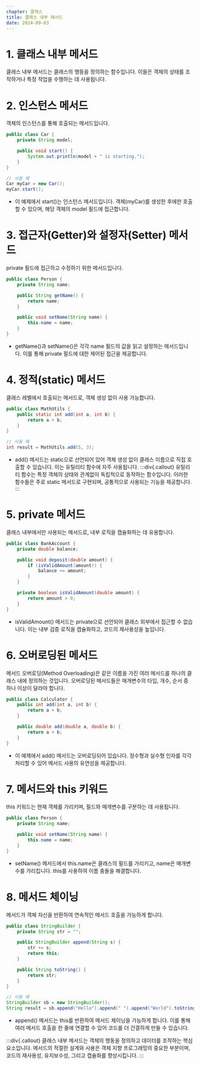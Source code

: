 ```yaml
---
chapter: 클래스
title: 클래스 내부 메서드
date: 2024-09-03
---
```

# 1. 클래스 내부 메서드
클래스 내부 메서드는 클래스의 행동을 정의하는 함수입니다. 이들은 객체의 상태를 조작하거나 특정 작업을 수행하는 데 사용됩니다.

# 2. 인스턴스 메서드
객체의 인스턴스를 통해 호출되는 메서드입니다.
```java
public class Car {
    private String model;

    public void start() {
        System.out.println(model + " is starting.");
    }
}

// 사용 예
Car myCar = new Car();
myCar.start();
```
- 이 예제에서 start()는 인스턴스 메서드입니다. 객체(myCar)를 생성한 후에만 호출할 수 있으며, 해당 객체의 model 필드에 접근합니다.

# 3. 접근자(Getter)와 설정자(Setter) 메서드
private 필드에 접근하고 수정하기 위한 메서드입니다.
```java
public class Person {
    private String name;

    public String getName() {
        return name;
    }

    public void setName(String name) {
        this.name = name;
    }
}
```
- getName()과 setName()은 각각 name 필드의 값을 읽고 설정하는 메서드입니다. 이를 통해 private 필드에 대한 제어된 접근을 제공합니다.

# 4. 정적(static) 메서드
클래스 레벨에서 호출되는 메서드로, 객체 생성 없이 사용 가능합니다.
```java
public class MathUtils {
    public static int add(int a, int b) {
        return a + b;
    }
}

// 사용 예
int result = MathUtils.add(5, 3);
```
- add() 메서드는 static으로 선언되어 있어 객체 생성 없이 클래스 이름으로 직접 호출할 수 있습니다. 이는 유틸리티 함수에 자주 사용됩니다.
:::div{.callout}
유틸리티 함수는 특정 객체의 상태와 관계없이 독립적으로 동작하는 함수입니다. 이러한 함수들은 주로 static 메서드로 구현되며, 공통적으로 사용되는 기능을 제공합니다.
:::

# 5. private 메서드
클래스 내부에서만 사용되는 메서드로, 내부 로직을 캡슐화하는 데 유용합니다.
```java
public class BankAccount {
    private double balance;

    public void deposit(double amount) {
        if (isValidAmount(amount)) {
            balance += amount;
        }
    }

    private boolean isValidAmount(double amount) {
        return amount > 0;
    }
}
```
- isValidAmount() 메서드는 private으로 선언되어 클래스 외부에서 접근할 수 없습니다. 이는 내부 검증 로직을 캡슐화하고, 코드의 재사용성을 높입니다.

# 6. 오버로딩된 메서드
메서드 오버로딩(Method Overloading)은 같은 이름을 가진 여러 메서드를 하나의 클래스 내에 정의하는 것입니다. 오버로딩된 메서드들은 매개변수의 타입, 개수, 순서 중 하나 이상이 달라야 합니다.
```java
public class Calculator {
    public int add(int a, int b) {
        return a + b;
    }

    public double add(double a, double b) {
        return a + b;
    }
}
```
- 이 예제에서 add() 메서드는 오버로딩되어 있습니다. 정수형과 실수형 인자를 각각 처리할 수 있어 메서드 사용의 유연성을 제공합니다.

# 7. 메서드와 this 키워드
this 키워드는 현재 객체를 가리키며, 필드와 매개변수를 구분하는 데 사용됩니다.
```java
public class Person {
    private String name;

    public void setName(String name) {
        this.name = name;
    }
}
```
- setName() 메서드에서 this.name은 클래스의 필드를 가리키고, name은 매개변수를 가리킵니다. this를 사용하여 이름 충돌을 해결합니다.

# 8. 메서드 체이닝
메서드가 객체 자신을 반환하여 연속적인 메서드 호출을 가능하게 합니다.
```java
public class StringBuilder {
    private String str = "";

    public StringBuilder append(String s) {
        str += s;
        return this;
    }

    public String toString() {
        return str;
    }
}

// 사용 예
StringBuilder sb = new StringBuilder();
String result = sb.append("Hello").append(" ").append("World").toString();
```
- append() 메서드는 this를 반환하여 메서드 체이닝을 가능하게 합니다. 이를 통해 여러 메서드 호출을 한 줄에 연결할 수 있어 코드를 더 간결하게 만들 수 있습니다.

:::div{.callout}
클래스 내부 메서드는 객체의 행동을 정의하고 데이터를 조작하는 핵심 요소입니다. 메서드의 적절한 설계와 사용은 객체 지향 프로그래밍의 중요한 부분이며, 코드의 재사용성, 유지보수성, 그리고 캡슐화를 향상시킵니다.
:::